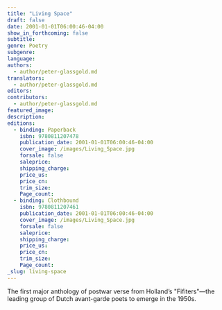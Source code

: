 ```yaml
---
title: "Living Space"
draft: false
date: 2001-01-01T06:00:46-04:00
show_in_forthcoming: false
subtitle:
genre: Poetry
subgenre:
language:
authors:
  - author/peter-glassgold.md
translators:
  - author/peter-glassgold.md
editors:
contributors:
  - author/peter-glassgold.md
featured_image:
description:
editions:
  - binding: Paperback
    isbn: 9780811207478
    publication_date: 2001-01-01T06:00:46-04:00
    cover_image: /images/Living_Space.jpg
    forsale: false
    saleprice:
    shipping_charge:
    price_us:
    price_cn:
    trim_size:
    Page_count:
  - binding: Clothbound
    isbn: 9780811207461
    publication_date: 2001-01-01T06:00:46-04:00
    cover_image: /images/Living_Space.jpg
    forsale: false
    saleprice:
    shipping_charge:
    price_us:
    price_cn:
    trim_size:
    Page_count:
_slug: living-space
---
```


The first major anthology of postwar verse from Holland’s "Fifiters"––the leading group of Dutch avant-garde poets to emerge in the 1950s.

